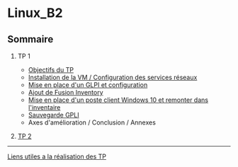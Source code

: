 # Linux_B2


## Sommaire

1. TP 1
    - [Objectifs du TP](objectifs.md)
    - [Installation de la VM / Configuration des services réseaux ](installationVM.md)
    - [Mise en place d'un GLPI et configuration](glpi.md)
    - [Ajout de Fusion Inventory](fusioninventory.md)
    - [Mise en place d'un poste client Windows 10 et remonter dans l'inventaire](client.md)
    - [Sauvegarde GPLI](sauvegarde.md)
    - Axes d'amélioration / Conclusion / Annexes 
    
2. [TP 2](TP2.md)

***

[Liens utiles a la réalisation des TP](liensUtiles.md)